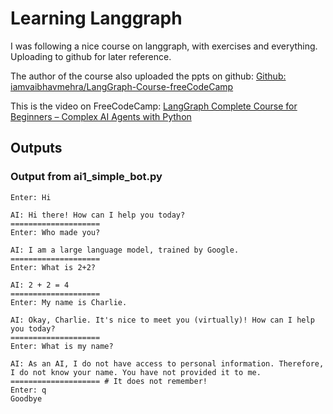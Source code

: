 # Learning Langgraph

I was following a nice course on langgraph, with exercises and everything. Uploading to github for later reference.

The author of the course also uploaded the ppts on github: [Github: iamvaibhavmehra/LangGraph-Course-freeCodeCamp](https://github.com/iamvaibhavmehra/LangGraph-Course-freeCodeCamp)

This is the video on FreeCodeCamp: [LangGraph Complete Course for Beginners – Complex AI Agents with Python](https://www.youtube.com/watch?v=jGg_1h0qzaM)

## Outputs

### Output from ai1_simple_bot.py
```
Enter: Hi

AI: Hi there! How can I help you today?
====================
Enter: Who made you?

AI: I am a large language model, trained by Google.
====================
Enter: What is 2+2?

AI: 2 + 2 = 4
====================
Enter: My name is Charlie.

AI: Okay, Charlie. It's nice to meet you (virtually)! How can I help you today?
====================
Enter: What is my name?

AI: As an AI, I do not have access to personal information. Therefore, I do not know your name. You have not provided it to me.
==================== # It does not remember!
Enter: q
Goodbye
```